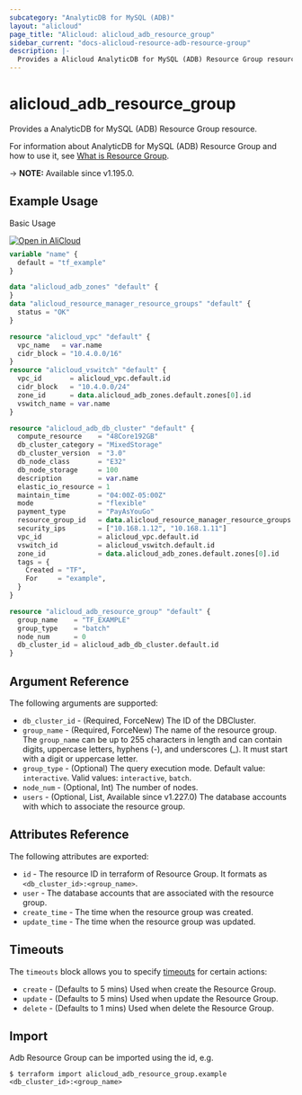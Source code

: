 ```yaml
---
subcategory: "AnalyticDB for MySQL (ADB)"
layout: "alicloud"
page_title: "Alicloud: alicloud_adb_resource_group"
sidebar_current: "docs-alicloud-resource-adb-resource-group"
description: |-
  Provides a Alicloud AnalyticDB for MySQL (ADB) Resource Group resource.
---
```


# alicloud_adb_resource_group

Provides a AnalyticDB for MySQL (ADB) Resource Group resource.

For information about AnalyticDB for MySQL (ADB) Resource Group and how to use it, see [What is Resource Group](https://www.alibabacloud.com/help/en/analyticdb-for-mysql/latest/api-doc-adb-2019-03-15-api-doc-createdbresourcegroup).

-> **NOTE:** Available since v1.195.0.

## Example Usage

Basic Usage

<div style="display: block;margin-bottom: 40px;"><div class="oics-button" style="float: right;position: absolute;margin-bottom: 10px;">
  <a href="https://api.aliyun.com/terraform?resource=alicloud_adb_resource_group&exampleId=e455fff6-49ce-e970-10ba-136e2e90faa47bdfdaa9&activeTab=example&spm=docs.r.adb_resource_group.0.e455fff649&intl_lang=EN_US" target="_blank">
    <img alt="Open in AliCloud" src="https://img.alicdn.com/imgextra/i1/O1CN01hjjqXv1uYUlY56FyX_!!6000000006049-55-tps-254-36.svg" style="max-height: 44px; max-width: 100%;">
  </a>
</div></div>

```terraform
variable "name" {
  default = "tf_example"
}

data "alicloud_adb_zones" "default" {
}
data "alicloud_resource_manager_resource_groups" "default" {
  status = "OK"
}

resource "alicloud_vpc" "default" {
  vpc_name   = var.name
  cidr_block = "10.4.0.0/16"
}
resource "alicloud_vswitch" "default" {
  vpc_id       = alicloud_vpc.default.id
  cidr_block   = "10.4.0.0/24"
  zone_id      = data.alicloud_adb_zones.default.zones[0].id
  vswitch_name = var.name
}

resource "alicloud_adb_db_cluster" "default" {
  compute_resource    = "48Core192GB"
  db_cluster_category = "MixedStorage"
  db_cluster_version  = "3.0"
  db_node_class       = "E32"
  db_node_storage     = 100
  description         = var.name
  elastic_io_resource = 1
  maintain_time       = "04:00Z-05:00Z"
  mode                = "flexible"
  payment_type        = "PayAsYouGo"
  resource_group_id   = data.alicloud_resource_manager_resource_groups.default.ids.0
  security_ips        = ["10.168.1.12", "10.168.1.11"]
  vpc_id              = alicloud_vpc.default.id
  vswitch_id          = alicloud_vswitch.default.id
  zone_id             = data.alicloud_adb_zones.default.zones[0].id
  tags = {
    Created = "TF",
    For     = "example",
  }
}

resource "alicloud_adb_resource_group" "default" {
  group_name    = "TF_EXAMPLE"
  group_type    = "batch"
  node_num      = 0
  db_cluster_id = alicloud_adb_db_cluster.default.id
}
```

## Argument Reference

The following arguments are supported:

* `db_cluster_id` - (Required, ForceNew) The ID of the DBCluster.
* `group_name` - (Required, ForceNew) The name of the resource group. The `group_name` can be up to 255 characters in length and can contain digits, uppercase letters, hyphens (-), and underscores (_). It must start with a digit or uppercase letter.
* `group_type` - (Optional) The query execution mode. Default value: `interactive`. Valid values: `interactive`, `batch`.
* `node_num` - (Optional, Int) The number of nodes.
* `users` - (Optional, List, Available since v1.227.0) The database accounts with which to associate the resource group.

## Attributes Reference

The following attributes are exported:

* `id` - The resource ID in terraform of Resource Group. It formats as `<db_cluster_id>:<group_name>`.
* `user` - The database accounts that are associated with the resource group.
* `create_time` - The time when the resource group was created.
* `update_time` - The time when the resource group was updated.

## Timeouts

The `timeouts` block allows you to specify [timeouts](https://developer.hashicorp.com/terraform/language/resources/syntax#operation-timeouts) for certain actions:

* `create` - (Defaults to 5 mins) Used when create the Resource Group.
* `update` - (Defaults to 5 mins) Used when update the Resource Group.
* `delete` - (Defaults to 1 mins) Used when delete the Resource Group.

## Import

Adb Resource Group can be imported using the id, e.g.

```shell
$ terraform import alicloud_adb_resource_group.example <db_cluster_id>:<group_name>
```
